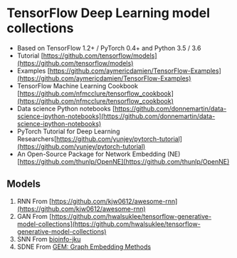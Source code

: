 # TensorFlow Deep Learning model collections

* Based on TensorFlow 1.2+ / PyTorch 0.4+ and Python 3.5 / 3.6
* Tutorial [https://github.com/tensorflow/models](https://github.com/tensorflow/models)
* Examples [https://github.com/aymericdamien/TensorFlow-Examples](https://github.com/aymericdamien/TensorFlow-Examples)
* TensorFlow Machine Learning Cookbook [https://github.com/nfmcclure/tensorflow_cookbook](https://github.com/nfmcclure/tensorflow_cookbook)
* Data science Python notebooks [https://github.com/donnemartin/data-science-ipython-notebooks](https://github.com/donnemartin/data-science-ipython-notebooks)
* PyTorch Tutorial for Deep Learning Researchers[https://github.com/yunjey/pytorch-tutorial](https://github.com/yunjey/pytorch-tutorial)
* An Open-Source Package for Network Embedding (NE)[https://github.com/thunlp/OpenNE](https://github.com/thunlp/OpenNE)

## Models

1. RNN From [https://github.com/kjw0612/awesome-rnn](https://github.com/kjw0612/awesome-rnn)
2. GAN From [https://github.com/hwalsuklee/tensorflow-generative-model-collections](https://github.com/hwalsuklee/tensorflow-generative-model-collections)
3. SNN From [bioinfo-jku](https://github.com/bioinf-jku/SNNs/blob/master/README.md)
4. SDNE From [GEM: Graph Embedding Methods](https://github.com/palash1992/GEM)